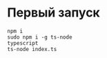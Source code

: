 # Первый запуск
<code>npm i</code>
<br />
<code>sudo npm i -g ts-node typescript</code>
<br />
<code>ts-node index.ts</code>

